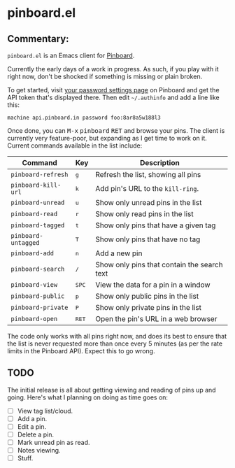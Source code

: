 # pinboard.el

## Commentary:

`pinboard.el` is an Emacs client for [Pinboard](https://pinboard.in/).

Currently the early days of a work in progress. As such, if you play with it
right now, don't be shocked if something is missing or plain broken.

To get started, visit [your password settings
page](https://pinboard.in/settings/password) on Pinboard and get the API
token that's displayed there. Then edit `~/.authinfo` and add a line like
this:

```
machine api.pinboard.in password foo:8ar8a5w188l3
```

Once done, you can <kbd>M-x</kbd> <kbd>pinboard</kbd> <kbd>RET</kbd> and
browse your pins. The client is currently very feature-poor, but expanding
as I get time to work on it. Current commands available in the list include:

| Command             | Key            | Description                                 |
|---------------------|----------------|---------------------------------------------|
| `pinboard-refresh`  | <kbd>g</kbd>   | Refresh the list, showing all pins          |
| `pinboard-kill-url` | <kbd>k</kbd>   | Add pin's URL to the `kill-ring`.           |
| `pinboard-unread`   | <kbd>u</kbd>   | Show only unread pins in the list           |
| `pinboard-read`     | <kbd>r</kbd>   | Show only read pins in the list             |
| `pinboard-tagged`   | <kbd>t</kbd>   | Show only pins that have a given tag        |
| `pinboard-untagged` | <kbd>T</kbd>   | Show only pins that have no tag             |
| `pinboard-add`      | <kbd>n</kbd>   | Add a new pin                               |
| `pinboard-search`   | <kbd>/</kbd>   | Show only pins that contain the search text |
| `pinboard-view`     | <kbd>SPC</kbd> | View the data for a pin in a window         |
| `pinboard-public`   | <kbd>p</kbd>   | Show only public pins in the list           |
| `pinboard-private`  | <kbd>P</kbd>   | Show only private pins in the list          |
| `pinboard-open`     | <kbd>RET</kbd> | Open the pin's URL in a web browser         |

The code only works with all pins right now, and does its best to ensure
that the list is never requested more than once every 5 minutes (as per the
rate limits in the Pinboard API). Expect this to go wrong.

## TODO

The initial release is all about getting viewing and reading of pins up and
going. Here's what I planning on doing as time goes on:

- [ ] View tag list/cloud.
- [ ] Add a pin.
- [ ] Edit a pin.
- [ ] Delete a pin.
- [ ] Mark unread pin as read.
- [ ] Notes viewing.
- [ ] Stuff.

[//]: # (README.md ends here)
